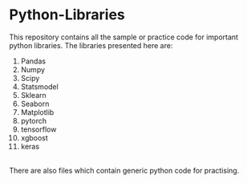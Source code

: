 # Python-Libraries
This repository contains all the sample or practice code for important python libraries.
The libraries presented here are:
1. Pandas
2. Numpy
3. Scipy
4. Statsmodel
4. Sklearn
5. Seaborn
6. Matplotlib
4. pytorch
6. tensorflow
7. xgboost
8. keras
<br />
There are also files which contain generic python code for practising.
